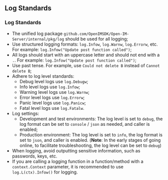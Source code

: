 ##  Log Standards

### Log Standards

- The unified log package `github.com/OpenIMSDK/Open-IM-Server/internal/pkg/log` should be used for all logging;
- Use structured logging formats: `log.Infow`, `log.Warnw`, `log.Errorw`, etc. For example: `log.Infow("Update post function called")`;
- All logs should start with an uppercase letter and should not end with a `.`. For example: `log.Infow("Update post function called")`;
- Use past tense. For example, use `Could not delete B` instead of `Cannot delete B`;
- Adhere to log level standards:
  - Debug level logs use `log.Debugw`;
  - Info level logs use `log.Infow`;
  - Warning level logs use `log.Warnw`;
  - Error level logs use `log.Errorw`;
  - Panic level logs use `log.Panicw`;
  - Fatal level logs use `log.Fatalw`.
- Log settings:
  - Development and test environments: The log level is set to `debug`, the log format can be set to `console` / `json` as needed, and caller is enabled;
  - Production environment: The log level is set to `info`, the log format is set to `json`, and caller is enabled. (**Note**: In the early stages of going online, to facilitate troubleshooting, the log level can be set to `debug`)
- When logging, avoid outputting sensitive information, such as passwords, keys, etc.
- If you are calling a logging function in a function/method with a `context.Context` parameter, it is recommended to use `log.L(ctx).Infow()` for logging.